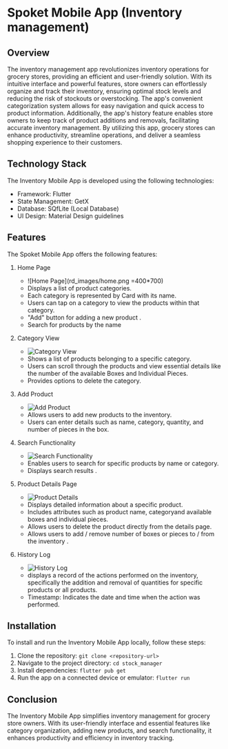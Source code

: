 # Spoket Mobile App (Inventory management)

## Overview
The inventory management app revolutionizes inventory operations for grocery stores, providing an efficient and user-friendly solution. With its intuitive interface and powerful features, store owners can effortlessly organize and track their inventory, ensuring optimal stock levels and reducing the risk of stockouts or overstocking. The app's convenient categorization system allows for easy navigation and quick access to product information. Additionally, the app's history feature enables store owners to keep track of product additions and removals, facilitating accurate inventory management. By utilizing this app, grocery stores can enhance productivity, streamline operations, and deliver a seamless shopping experience to their customers.


## Technology Stack
The Inventory Mobile App is developed using the following technologies:

- Framework: Flutter
- State Management: GetX
- Database: SQfLite (Local Database)
- UI Design: Material Design guidelines

## Features
The Spoket Mobile App offers the following features:

1. Home Page
   - ![Home Page](rd_images/home.png =400*700)
   - Displays a list of product categories.
   - Each category is represented by Card with its name.
   - Users can tap on a category to view the products within that category.
   - "Add" button for adding a new product .
   - Search for products by the name

2. Category View
   - ![Category View](rd_images/category_page.png)
   - Shows a list of products belonging to a specific category.
   - Users can scroll through the products and view essential details like the number of the available Boxes and Individual Pieces.
   - Provides options to delete the category.

3. Add Product
   - ![Add Product](rd_images/add_product.png)
   - Allows users to add new products to the inventory.
   - Users can enter details such as name, category, quantity, and number of pieces in the box.
   

4. Search Functionality
   - ![Search Functionality](rd_images/search.png)
   - Enables users to search for specific products by name or category.
   - Displays search results .

5. Product Details Page
    - ![Product Details](rd_images/product_details.png)
    - Displays detailed information about a specific product.
    - Includes attributes such as product name, categoryand available boxes and individual pieces.
    - Allows users to delete the product directly from the details page.
    - Allows users to add / remove number of boxes or pieces to / from the inventory
.
6. History Log
   - ![History Log](rd_images/history_log.png)
   - displays a record of the actions performed on the inventory, specifically the addition and removal of quantities for specific products or all products.
   - Timestamp: Indicates the date and time when the action was performed.

## Installation
To install and run the Inventory Mobile App locally, follow these steps:

1. Clone the repository: `git clone <repository-url>`
2. Navigate to the project directory: `cd stock_manager`
3. Install dependencies: `flutter pub get`
4. Run the app on a connected device or emulator: `flutter run`

## Conclusion
The Inventory Mobile App simplifies inventory management for grocery store owners. With its user-friendly interface and essential features like category organization, adding new products, and search functionality, it enhances productivity and efficiency in inventory tracking.
